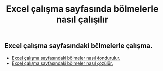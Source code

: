 ﻿---
title: Excel çalışma sayfasında bölmelerle nasıl çalışılır
second_title: Aspose.Cells Cloud Documen
linktitle: Bölme
type: docs
url: /tr/worksheets/panes/
keywords: How to work with panes on an Excel worksheet
description: Aspose.Cells Cloud REST API Excel Çalışma Sayfasında bölmelerle çalışmayı destekler. SDK çeşitli geliştirme dillerini destekler. Bunlara Android, C#, Go, Java, NodeJS, Perl, PHP, Python, Ruby ve swift dahildir
weight: 20
kwords: Excel, Office Bulut, REST API, Elektronik Tablo, PDF, CSV, Json, Markdown, Excel çalışma sayfasındaki bölmelerle nasıl çalışılır
---
## Excel çalışma sayfasındaki bölmelerle çalışma.

- [Excel çalışma sayfasındaki bölmeler nasıl dondurulur.](/cells/tr/worksheets/panes/freeze/) 
- [Excel çalışma sayfasındaki bölmeler nasıl çözülür.](/cells/tr/worksheets/panes/unfreeze/) 


